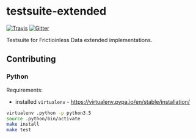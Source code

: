 # testsuite-extended

[![Travis](https://img.shields.io/travis/frictionlessdata/testsuite-extended/master.svg)](https://travis-ci.org/frictionlessdata/testsuite-extended)
[![Gitter](https://img.shields.io/gitter/room/frictionlessdata/chat.svg)](https://gitter.im/frictionlessdata/chat)

Testsuite for Frictioinless Data extended implementations.

## Contributing

### Python

Requirements:
- installed `virtualenv` - https://virtualenv.pypa.io/en/stable/installation/

```bash
virtualenv .python -p python3.5
source .python/bin/activate
make install
make test
```
